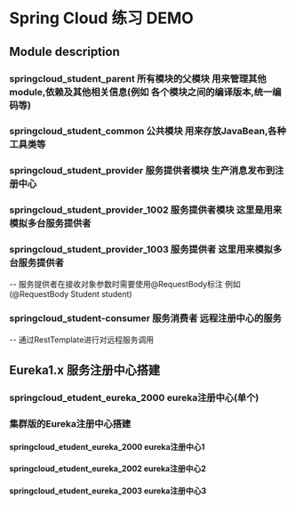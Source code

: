 # Spring Cloud 练习 DEMO
## Module description

### springcloud_student_parent 所有模块的父模块 用来管理其他module,依赖及其他相关信息(例如 各个模块之间的编译版本,统一编码等)

### springcloud_student_common 公共模块 用来存放JavaBean,各种工具类等

### springcloud_student_provider 服务提供者模块 生产消息发布到注册中心
### springcloud_student_provider_1002 服务提供者模块 这里是用来模拟多台服务提供者
### springcloud_student_provider_1003 服务提供者 这里用来模拟多台服务提供者
-- 服务提供者在接收对象参数时需要使用@RequestBody标注 例如 (@RequestBody Student student)


### springcloud_student-consumer 服务消费者 远程注册中心的服务
-- 通过RestTemplate进行对远程服务调用

## Eureka1.x 服务注册中心搭建
### springcloud_etudent_eureka_2000 eureka注册中心(单个)
### 集群版的Eureka注册中心搭建
#### springcloud_etudent_eureka_2000 eureka注册中心1
#### springcloud_etudent_eureka_2002 eureka注册中心2
#### springcloud_etudent_eureka_2003 eureka注册中心3

